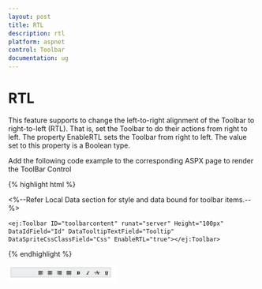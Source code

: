 ```yaml
---
layout: post
title: RTL
description: rtl
platform: aspnet
control: Toolbar
documentation: ug
---
```


# RTL

This feature supports to change the left-to-right alignment of the Toolbar to right-to-left (RTL). That is, set the Toolbar to do their actions from right to left. The property EnableRTL sets the Toolbar from right to left. The value set to this property is a Boolean type. 

Add the following code example to the corresponding ASPX page to render the ToolBar Control



{% highlight html %}



   <%--Refer Local Data section for style and data bound for toolbar items.--%>

    <ej:Toolbar ID="toolbarcontent" runat="server" Height="100px" DataIdField="Id" DataTooltipTextField="Tooltip" DataSpriteCssClassField="Css" EnableRTL="true"></ej:Toolbar>



{% endhighlight %}

 ![](RTL_images/RTL_img1.png) 



